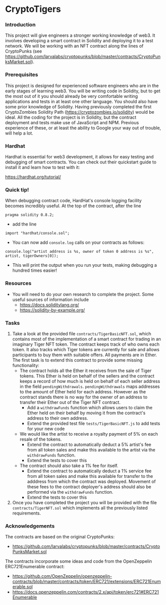 # CryptoTigers

### Introduction

This project will give engineers a stronger working knowledge of web3. It involves developing a smart contract in Solidity and deploying it to a test network. We will be working with an NFT contract along the lines of CryptoPunks (see https://github.com/larvalabs/cryptopunks/blob/master/contracts/CryptoPunksMarket.sol).

### Prerequisites

This project is designed for experienced software engineers who are in the early stages of learning web3. You will be writing code in Solidity, but to get the most out of it you should already be very comfortable writing applications and tests in at least one other language. You should also have some prior knowledge of Solidity. Having previously completed the first CryptoZombies Solidity Path (https://cryptozombies.io/solidity) would be ideal. All the coding for the project is in Solidity, but the contract deployment and tests make use of JavaScript and NPM. Previous experience of these, or at least the ability to Google your way out of trouble, will help a lot.

### Hardhat

Hardhat is essential for web3 development, it allows for easy testing and debugging of smart contracts. You can check out their quickstart guide to install it and learn how to test with it:

https://hardhat.org/tutorial/

### Quick tip!

When debugging contract code, HardHat's console logging facility becomes incredibly useful. At the top of the contract, after the line

```
pragma solidity 0.8.2;
```

- add the line

```
import "hardhat/console.sol";
```

- You can now add `console.log` calls on your contracts as follows:

```
console.log("artist address is %s, owner of token 0 address is %s", artist, tigerOwners[0]);
```

- This will print the output when you run your tests, making debugging a hundred times easier!

### Resources

- You will need to do your own research to complete the project. Some useful sources of information include
  - https://docs.soliditylang.org/
  - https://solidity-by-example.org/

### Tasks

1. Take a look at the provided file `contracts/TigerBasicNFT.sol`, which contains most of the implementation of a smart contract for trading in an imaginary Tiger NFT token. The contract keeps track of who owns each token. It also tracks which Tiger tokens are currently for sale and allows participants to buy them with suitable offers. All payments are in Ether. The first task is to extend this contract to provide some missing functionality:
   - The contract holds all the Ether it receives from the sale of Tiger tokens. This Ether is held on behalf of the sellers and the contract keeps a record of how much is held on behalf of each seller address in the field `pendingWithdrawals`. `pendingWithdrawals` maps addresses to the amount of Ether held for each address. However as the contract stands there is no way for the owner of an address to transfer their Ether out of the Tiger NFT contract.
     - Add a `withdrawFunds` function which allows users to claim the Ether held on their behalf by moving it from the contract's address to their own address.
     - Extend the provided test file `tests/TigerBasicNFT.js` to add tests for your new code
   - We would like the artist to receive a royalty payment of 5% on each resale of the tokens.
     - Extend the contract to automatically deduct a 5% artist's fee from all token sales and make this available to the artist via the `withdrawFunds` function.
     - Extend the tests to cover this
   - The contract should also take a 1% fee for itself.
     - Extend the contract to automatically deduct a 1% service fee from all token sales and make this available for transfer to the adddress from which the contract was deployed. Movement of these fees to the contract deployer's address should also be performed via the `withdrawFunds` function.
     - Extend the tests to cover this
2. Once you have completed the project you will be provided with the file `contracts/TigerNFT.sol` which implements all the previously listed requirements.

### Acknowledgements

The contracts are based on the original CryptoPunks:

- https://github.com/larvalabs/cryptopunks/blob/master/contracts/CryptoPunksMarket.sol

The contracts incorporate some ideas and code from the OpenZeppelin ERC721Enumerable contract:

- https://github.com/OpenZeppelin/openzeppelin-contracts/blob/master/contracts/token/ERC721/extensions/ERC721Enumerable.sol
- https://docs.openzeppelin.com/contracts/2.x/api/token/erc721#ERC721Enumerable
